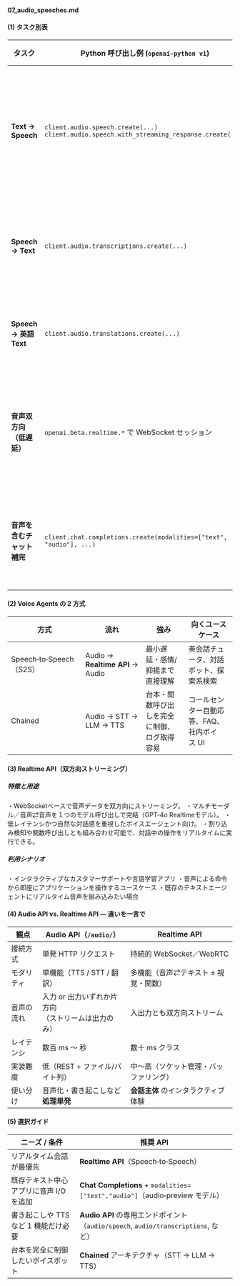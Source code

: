 #### 07_audio_speeches.md
#### (1) タスク別表
| タスク | Python 呼び出し例 (`openai‑python v1`) | 典型　モデル | ストリーミング | 主な用途 |
| --- | --- | --- | --- | --- |
| **Text → Speech** | `client.audio.speech.create(...)`<br>`client.audio.speech.with_streaming_response.create(...)` | `gpt‑4o‑mini‑tts`, `tts‑1`, `tts‑1‑hd` | **出力のみ**（chunk 転送） | ナレーション、読み上げ、チャット応答の音声化 |
| **Speech → Text** | `client.audio.transcriptions.create(...)` | `gpt‑4o‑transcribe`, `gpt‑4o‑mini‑transcribe`, `whisper‑1` | **出力のみ** <br> `stream=True` で逐次取得（`whisper‑1` は非対応） | 音声メモ書き起こし、多言語議事録作成 |
| **Speech → 英語 Text** | `client.audio.translations.create(...)` | `whisper‑1` | なし | 多言語 → 英語の翻訳字幕 |
| **音声双方向（低遅延）** | `openai.beta.realtime.*` で WebSocket セッション | `gpt‑4o‑realtime‑preview`, `gpt‑4o‑mini‑realtime‑preview` | **入出力ともリアルタイム** | 音声対話エージェント、インタラクティブ検索 |
| **音声を含むチャット補完** | `client.chat.completions.create(modalities=["text", "audio"], ...)` | `gpt‑4o‑audio‑preview`, `gpt‑4o‑mini‑audio‑preview` | **出力のみ** | 既存チャット UI に音声入出力を追加 |

#### (2) Voice Agents の 2 方式 <!-- 3. Voice Agents の 2 方式 -->
| 方式 | 流れ | 強み | 向くユースケース |
| --- | --- | --- | --- |
| Speech‑to‑Speech（S2S） | Audio → **Realtime API** → Audio | 最小遅延・感情/抑揚まで直接理解 | 英会話チュータ、対話ボット、探索系検索 |
| Chained | Audio → STT → LLM → TTS | 台本・関数呼び出しを完全に制御、ログ取得容易 | コールセンター自動応答、FAQ、社内ボイス UI |

#### (3) Realtime API（双方向ストリーミング）
##### 特徴と用途
・WebSocketベースで音声データを双方向にストリーミング。
・マルチモーダル／音声⇄音声を１つのモデル呼び出しで完結（GPT‑4o Realtimeモデル）。
・低レイテンシかつ自然な対話感を重視したボイスエージェント向け。
・割り込み検知や関数呼び出しとも組み合わせ可能で、対話中の操作をリアルタイムに実行できる。

##### 利用シナリオ
・インタラクティブなカスタマーサポートや言語学習アプリ
・音声による命令から即座にアプリケーションを操作するユースケース
・既存のテキストエージェントにリアルタイム音声を組み込みたい場合

#### (4) Audio API vs. Realtime API ― 違いを一言で <!-- 4. Audio API vs. Realtime API ― 違いを一言で -->
| 観点 | Audio API（`/audio/`） | Realtime API |
| --- | --- | --- |
| 接続方式 | 単発 HTTP リクエスト | 持続的 WebSocket／WebRTC |
| モダリティ | 単機能（TTS / STT / 翻訳） | 多機能（音声⇄テキスト ± 視覚・関数） |
| 音声の流れ | 入力 or 出力いずれか片方向<br>（ストリームは出力のみ） | 入出力とも双方向ストリーム |
| レイテンシ | 数百 ms ～ 秒 | 数十 ms クラス |
| 実装難度 | 低（REST + ファイル/バイト列） | 中～高（ソケット管理・バッファリング） |
| 使い分け | 音声化・書き起こしなど **処理単発** | **会話主体** のインタラクティブ体験 |

#### (5) 選択ガイド <!-- 5. 選択ガイド -->
| ニーズ / 条件 | 推奨 API |
| --- | --- |
| リアルタイム会話が最優先 | **Realtime API**（Speech‑to‑Speech） |
| 既存テキスト中心アプリに音声 I/O を追加 | **Chat Completions** + `modalities=["text","audio"]`（audio‑preview モデル） |
| 書き起こしや TTS など 1 機能だけ必要 | **Audio API** の専用エンドポイント（`audio/speech`, `audio/transcriptions`, など） |
| 台本を完全に制御したいボイスボット | **Chained** アーキテクチャ（STT → LLM → TTS） |

